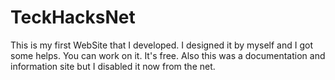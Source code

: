 # TeckHacksNet

This is my first WebSite that I developed. I designed it by myself and I got some helps. You can work on it. It's free. Also this was a documentation and information site but I disabled it now from the net.
